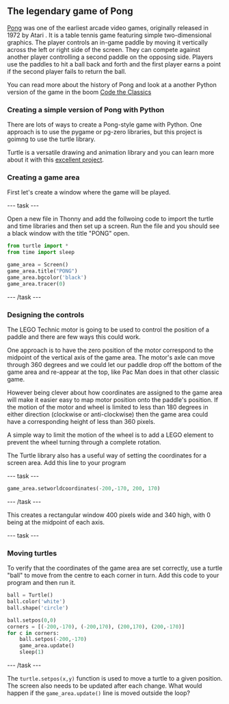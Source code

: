 ## The legendary game of Pong

[Pong](https://en.wikipedia.org/wiki/Pong) was one of the earliest arcade video games, originally released in 1972 by Atari . It is a table tennis game featuring simple two-dimensional graphics.  The player controls an in-game paddle by moving it vertically across the left or right side of the screen. They can compete against another player controlling a second paddle on the opposing side. Players use the paddles to hit a ball back and forth and the first player earns a point if the second player fails to return the ball.

You can read more about the history of Pong and look at a another Python version of the game in the boom [Code the Classics](https://wireframe.raspberrypi.org/books/code-the-classics1/pdf)

### Creating a simple version of Pong with Python

There are lots of ways to create a Pong-style game with Python. One approach is to use the pygame or pg-zero libraries, but this project is goimng to use the turtle library. 

Turtle is a versatile drawing and animation library and you can learn more about it with this [excellent project](https://projects.raspberrypi.org/en/projects/turtle-race). 

### Creating a game area

First let's create a window where the game will be played. 

--- task ---

Open a new file in Thonny and add the follwoing code to import the turtle and time libraries and then set up a screen. Run the file and you should see a black window with the title "PONG" open. 

```python
from turtle import *
from time import sleep

game_area = Screen()
game_area.title("PONG")
game_area.bgcolor('black')
game_area.tracer(0)
```

--- /task ---

### Designing the controls

The LEGO Technic motor is going to be used to control the position of a paddle and there are few ways this could work. 

One approach is to have the zero position of the motor correspond to the midpoint of the vertical axis of the game area. The motor's axle can move through 360 degrees and we could let our paddle drop off the bottom of the game area and re-appear at the top, like Pac Man does in that other classic game.

However being clever about how coordinates are assigned to the game area will make it easier  easy to map motor position onto the paddle's position.  If the motion of the motor and wheel is limited to less than 180 degrees in either direction (clockwise or anti-clockwise) then the game area could have a corresponding height of less than 360 pixels. 

A simple way to limit the motion of the wheel is to add a LEGO element to prevent the wheel turning through a complete rotation.  

The Turtle library also has a useful way of setting the coordinates for a screen area. Add this line to your program

--- task ---

```python
game_area.setworldcoordinates(-200,-170, 200, 170)
```
--- /task ---

This creates a rectangular window 400 pixels wide and 340 high, with 0 being at the midpoint of each axis. 

--- task ---

### Moving turtles

To verify that the coordinates of the game area are set correctly, use a turtle "ball" to move from the centre to each corner in turn. Add this code to your program and then run it.

```python
ball = Turtle()
ball.color('white')
ball.shape('circle')

ball.setpos(0,0)
corners = [(-200,-170), (-200,170), (200,170), (200,-170)]
for c in corners:
    ball.setpos(-200,-170)
    game_area.update()
    sleep(1)

```

--- /task ---

 The `turtle.setpos(x,y)` function is used to move a turtle to a given position. The screen also needs to be updated after each change.  What would happen if the `game_area.update()` line is moved outside the loop?
